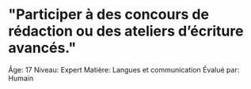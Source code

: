 # "Participer à des concours de rédaction ou des ateliers d’écriture avancés."

Âge: 17
Niveau: Expert
Matière: Langues et communication
Évalué par: Humain